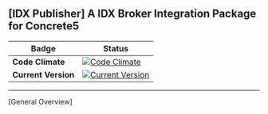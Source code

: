 [IDX Publisher]
A IDX Broker Integration Package for Concrete5
---
Badge | Status
--- | ---
**Code Climate** | [![Code Climate](https://codeclimate.com/github/openopps/openopps-platform/badges/gpa.svg)](https://codeclimate.com/github/BuildingBridge/IDX_Publisher)
**Current Version** | [![Current Version](https://img.shields.io/badge/release-v4.5.2-0e5487.svg)](https://github.com/BuildingBridge/IDX_Publisher/releases)

---

[General Overview]
